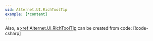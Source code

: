 ```yaml
---
uid: Alternet.UI.RichToolTip
example: [*content]
---
```


Also, a <xref:Alternet.UI.RichToolTip> can be created from code:
[!code-csharp[](../../../Source/Samples/ApiDocDll/AllWindows/RichToolTipWindow.uixml.cs#CSharpCreation)]
